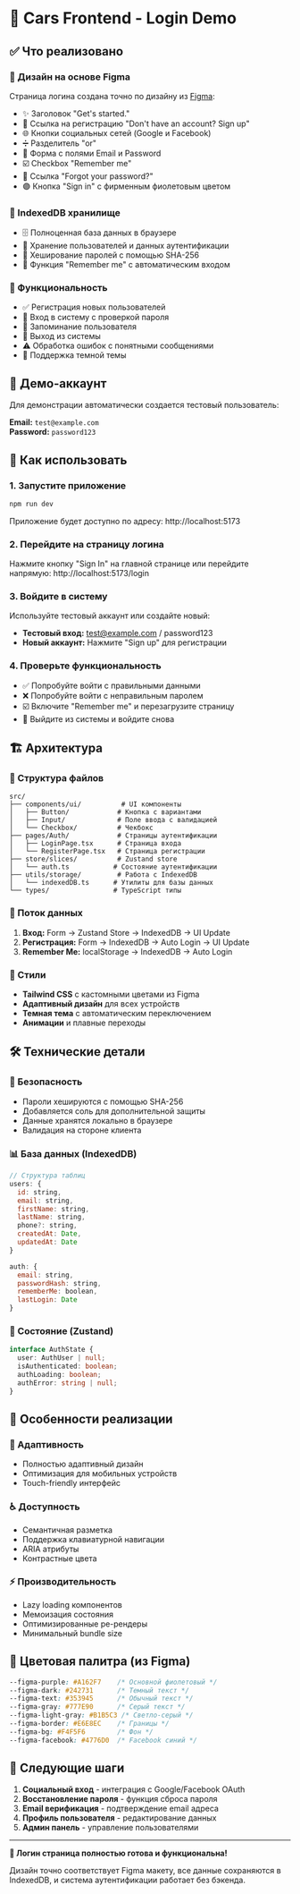 # 🚗 Cars Frontend - Login Demo

## ✅ Что реализовано

### 🎨 Дизайн на основе Figma
Страница логина создана точно по дизайну из [Figma](https://www.figma.com/design/Rf59LIu5XbqF4DzByyHpLA/Car-Dashboard---Desktop?node-id=118-5624&m=dev):
- ✨ Заголовок "Get's started."
- 🔗 Ссылка на регистрацию "Don't have an account? Sign up"
- 🌐 Кнопки социальных сетей (Google и Facebook)
- ➗ Разделитель "or"
- 📝 Форма с полями Email и Password
- ☑️ Checkbox "Remember me"
- 🔗 Ссылка "Forgot your password?"
- 🟣 Кнопка "Sign in" с фирменным фиолетовым цветом

### 💾 IndexedDB хранилище
- 🗄️ Полноценная база данных в браузере
- 👤 Хранение пользователей и данных аутентификации
- 🔐 Хеширование паролей с помощью SHA-256
- 💭 Функция "Remember me" с автоматическим входом

### 🔧 Функциональность
- ✅ Регистрация новых пользователей
- 🔐 Вход в систему с проверкой пароля
- 💭 Запоминание пользователя
- 🚪 Выход из системы
- ⚠️ Обработка ошибок с понятными сообщениями
- 🌙 Поддержка темной темы

## 🎯 Демо-аккаунт

Для демонстрации автоматически создается тестовый пользователь:

**Email:** `test@example.com`  
**Password:** `password123`

## 🚀 Как использовать

### 1. Запустите приложение
```bash
npm run dev
```
Приложение будет доступно по адресу: http://localhost:5173

### 2. Перейдите на страницу логина
Нажмите кнопку "Sign In" на главной странице или перейдите напрямую:
http://localhost:5173/login

### 3. Войдите в систему
Используйте тестовый аккаунт или создайте новый:
- **Тестовый вход:** test@example.com / password123
- **Новый аккаунт:** Нажмите "Sign up" для регистрации

### 4. Проверьте функциональность
- ✅ Попробуйте войти с правильными данными
- ❌ Попробуйте войти с неправильным паролем
- ☑️ Включите "Remember me" и перезагрузите страницу
- 🚪 Выйдите из системы и войдите снова

## 🏗️ Архитектура

### 📁 Структура файлов
```
src/
├── components/ui/          # UI компоненты
│   ├── Button/            # Кнопка с вариантами
│   ├── Input/             # Поле ввода с валидацией
│   └── Checkbox/          # Чекбокс
├── pages/Auth/            # Страницы аутентификации
│   ├── LoginPage.tsx      # Страница входа
│   └── RegisterPage.tsx   # Страница регистрации
├── store/slices/          # Zustand store
│   └── auth.ts           # Состояние аутентификации
├── utils/storage/         # Работа с IndexedDB
│   └── indexedDB.ts      # Утилиты для базы данных
└── types/                # TypeScript типы
```

### 🔄 Поток данных
1. **Вход:** Form → Zustand Store → IndexedDB → UI Update
2. **Регистрация:** Form → IndexedDB → Auto Login → UI Update
3. **Remember Me:** localStorage → IndexedDB → Auto Login

### 🎨 Стили
- **Tailwind CSS** с кастомными цветами из Figma
- **Адаптивный дизайн** для всех устройств
- **Темная тема** с автоматическим переключением
- **Анимации** и плавные переходы

## 🛠️ Технические детали

### 🔐 Безопасность
- Пароли хешируются с помощью SHA-256
- Добавляется соль для дополнительной защиты
- Данные хранятся локально в браузере
- Валидация на стороне клиента

### 📊 База данных (IndexedDB)
```javascript
// Структура таблиц
users: {
  id: string,
  email: string,
  firstName: string,
  lastName: string,
  phone?: string,
  createdAt: Date,
  updatedAt: Date
}

auth: {
  email: string,
  passwordHash: string,
  rememberMe: boolean,
  lastLogin: Date
}
```

### 🎯 Состояние (Zustand)
```typescript
interface AuthState {
  user: AuthUser | null;
  isAuthenticated: boolean;
  authLoading: boolean;
  authError: string | null;
}
```

## 🌟 Особенности реализации

### 📱 Адаптивность
- Полностью адаптивный дизайн
- Оптимизация для мобильных устройств
- Touch-friendly интерфейс

### ♿ Доступность
- Семантичная разметка
- Поддержка клавиатурной навигации
- ARIA атрибуты
- Контрастные цвета

### ⚡ Производительность
- Lazy loading компонентов
- Мемоизация состояния
- Оптимизированные ре-рендеры
- Минимальный bundle size

## 🎨 Цветовая палитра (из Figma)

```css
--figma-purple: #A162F7    /* Основной фиолетовый */
--figma-dark: #242731      /* Темный текст */
--figma-text: #353945      /* Обычный текст */
--figma-gray: #777E90      /* Серый текст */
--figma-light-gray: #B1B5C3 /* Светло-серый */
--figma-border: #E6E8EC    /* Границы */
--figma-bg: #F4F5F6        /* Фон */
--figma-facebook: #4776D0  /* Facebook синий */
```

## 🔄 Следующие шаги

1. **Социальный вход** - интеграция с Google/Facebook OAuth
2. **Восстановление пароля** - функция сброса пароля
3. **Email верификация** - подтверждение email адреса
4. **Профиль пользователя** - редактирование данных
5. **Админ панель** - управление пользователями

---

**🎉 Логин страница полностью готова и функциональна!**

Дизайн точно соответствует Figma макету, все данные сохраняются в IndexedDB, и система аутентификации работает без бэкенда.

